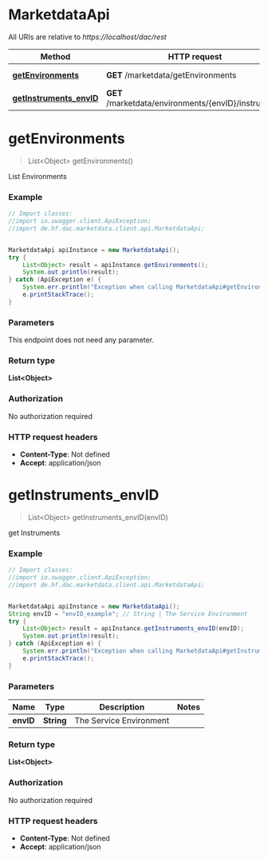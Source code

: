 # MarketdataApi

All URIs are relative to *https://localhost/dac/rest*

Method | HTTP request | Description
------------- | ------------- | -------------
[**getEnvironments**](MarketdataApi.md#getEnvironments) | **GET** /marketdata/getEnvironments | List Environments
[**getInstruments_envID**](MarketdataApi.md#getInstruments_envID) | **GET** /marketdata/environments/{envID}/instruments | get Instruments


<a name="getEnvironments"></a>
# **getEnvironments**
> List&lt;Object&gt; getEnvironments()

List Environments



### Example
```java
// Import classes:
//import io.swagger.client.ApiException;
//import de.hf.dac.marketdata.client.api.MarketdataApi;


MarketdataApi apiInstance = new MarketdataApi();
try {
    List<Object> result = apiInstance.getEnvironments();
    System.out.println(result);
} catch (ApiException e) {
    System.err.println("Exception when calling MarketdataApi#getEnvironments");
    e.printStackTrace();
}
```

### Parameters
This endpoint does not need any parameter.

### Return type

**List&lt;Object&gt;**

### Authorization

No authorization required

### HTTP request headers

 - **Content-Type**: Not defined
 - **Accept**: application/json

<a name="getInstruments_envID"></a>
# **getInstruments_envID**
> List&lt;Object&gt; getInstruments_envID(envID)

get Instruments



### Example
```java
// Import classes:
//import io.swagger.client.ApiException;
//import de.hf.dac.marketdata.client.api.MarketdataApi;


MarketdataApi apiInstance = new MarketdataApi();
String envID = "envID_example"; // String | The Service Environment
try {
    List<Object> result = apiInstance.getInstruments_envID(envID);
    System.out.println(result);
} catch (ApiException e) {
    System.err.println("Exception when calling MarketdataApi#getInstruments_envID");
    e.printStackTrace();
}
```

### Parameters

Name | Type | Description  | Notes
------------- | ------------- | ------------- | -------------
 **envID** | **String**| The Service Environment |

### Return type

**List&lt;Object&gt;**

### Authorization

No authorization required

### HTTP request headers

 - **Content-Type**: Not defined
 - **Accept**: application/json

